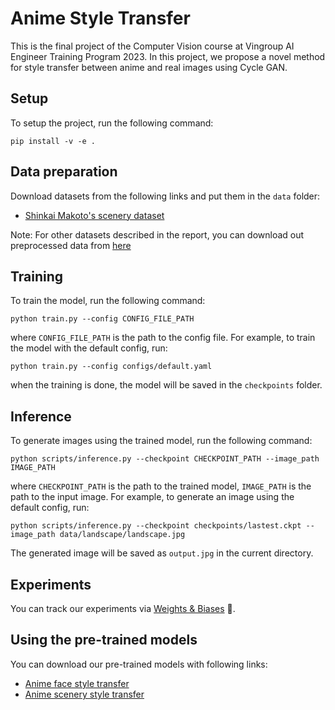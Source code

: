 # Anime Style Transfer
This is the final project of the Computer Vision course at Vingroup AI Engineer Training Program 2023. In this project, we propose a novel method for style transfer between anime and real images using Cycle GAN.

## Setup
To setup the project, run the following command:
```
pip install -v -e .
```

## Data preparation
Download datasets from the following links and put them in the `data` folder:
- [Shinkai Makoto's scenery dataset](https://www.kaggle.com/datasets/hoang1808/shinkai-landscape-hoangvh)


Note: For other datasets described in the report, you can download out preprocessed data from [here](https://www.kaggle.com/datasets/hoang1808/human-anime-faces)

## Training
To train the model, run the following command:
```
python train.py --config CONFIG_FILE_PATH
```
where `CONFIG_FILE_PATH` is the path to the config file. For example, to train the model with the default config, run:
```
python train.py --config configs/default.yaml
```
when the training is done, the model will be saved in the `checkpoints` folder.

## Inference
To generate images using the trained model, run the following command:
```
python scripts/inference.py --checkpoint CHECKPOINT_PATH --image_path IMAGE_PATH
```
where `CHECKPOINT_PATH` is the path to the trained model, `IMAGE_PATH` is the path to the input image. For example, to generate an image using the default config, run:
```
python scripts/inference.py --checkpoint checkpoints/lastest.ckpt --image_path data/landscape/landscape.jpg
```
The generated image will be saved as `output.jpg` in the current directory.

## Experiments
You can track our experiments via [Weights & Biases](https://wandb.ai/hoang1007/face2anime) 🥰.

## Using the pre-trained models
You can download our pre-trained models with following links:
- [Anime face style transfer](https://github.com/hoang1007/face2anime/releases/download/face/epoch.389-step.195000.ckpt)
- [Anime scenery style transfer](https://github.com/hoang1007/face2anime/releases/download/scenery/epoch.199-step.498400.ckpt)
